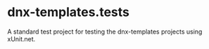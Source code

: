 # dnx-templates.tests

A standard test project for testing the dnx-templates projects using xUnit.net.